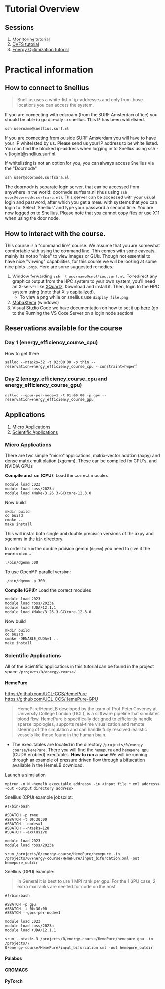 # Tutorial Overview

## Sessions
1. [Monitoring tutorial](monitoring/README.md)
2. [DVFS tutorial](dvfs/README.md)
3. [Energy Optimization tutorial](policies/README.md)

# Practical information
## How to connect to Snellius

>Snellius uses a white-list of ip-addresses and only from those locations you can access the system. 

If you are connecting with eduroam (from the SURF Amsterdam office) you should be able to go directly to snellius. This IP has been whitelisted. 
```
ssh username@snellius.surf.nl
```

If you are connecting from outside SURF Amsterdam you will have to have your IP whitelisted by us. Please send us your IP address to be white listed. 
You can find the blocked ip-address when logging in to Snellius using ssh -v [login]@snellius.surf.nl.

If whitelisting is not an option for you, you can always access Snellius via the "Doornode"
```
ssh user@doornode.surfsara.nl
```
The doornode is separate login server, that can be accessed from anywhere in the world: doornode.surfsara.nl (thus using `ssh user@doornode.surfsara.nl`). This server can be accessed with your usual login and password, after which you get a menu with systems that you can login to. Select 'Snellius' and type your password a second time. You are now logged on to Snellius. Please note that you cannot copy files or use X11 when using the door node.


## How to interact with the course.

This course is a "command line" course. We assume that you are somewhat comfortable with using the command line. This comes with some caveats, mainly its not so "nice" to view images or GUIs. Though not essential to have nice "viewing" capabilities, for this course we will be looking at some nice plots `.pngs`. Here are some suggested remedies.

1. Window forwarding `ssh -X username@snellius.surf.nl`. To redirect any graphics output from the HPC system to your own system, you'll need an X-server like [XQuartz](https://www.xquartz.org). Download and install it. Then, login to the HPC system using (note that X is capitalized). 
   - To view a png while on snellius use `display file.png`
2. [MobaXterm](https://mobaxterm.mobatek.net) (windows) 
3. Visual Studio Code we have documentation on how to set it up [here](https://servicedesk.surf.nl/wiki/display/WIKI/Visual+Studio+Code+for+remote+development) (go to the Running the VS Code Server on a login node section)


## Reservations available for the course

### Day 1 (energy_efficiency_course_cpu)

How to get there
```
salloc --ntasks=32 -t 02:00:00 -p thin --reservation=energy_efficiency_course_cpu --constraint=hwperf
```


### Day 2 (energy_efficiency_course_cpu and energy_efficiency_course_gpu)

```
salloc --gpus-per-node=1 -t 01:00:00 -p gpu --reservation=energy_efficiency_course_gpu 
```


## Applications

1. [Micro Applications](#micro-applications)
2. [Scientific Applications](#scientific-applications)


### Micro Applications
There are two simple "micro" applications, matrix-vector addtion (axpy) and dense matrix multiplation (xgemm). These can be compiled for CPU's, and NVIDIA GPUs.

**Compile and run (CPU):**
Load the correct modules
```
module load 2023 
module load foss/2023a
module load CMake/3.26.3-GCCcore-12.3.0
```
Now build
```
mkdir build
cd build
cmake ..
make install
```
This will install both single and double precision versions of the axpy and xgemms in the `bin` directory.

In order to run the double prcision gemm (`dgemm`) you need to give it the matrix size...
```
./bin/dgemm 300
```
To use OpenMP parallel version:
```
./bin/dgemm -p 300
```

**Compile (GPU):**
Load the correct modules
```
module load 2023 
module load foss/2023a
module load CUDA/12.1.1
module load CMake/3.26.3-GCCcore-12.3.0
```
Now build
```
mkdir build
cd build
cmake -DENABLE_CUDA=1 ..
make install
```


### Scientific Applications
All of the Scientific applications in this tutorial can be found in the project space `/projects/0/energy-course/`
#### HemePure
https://github.com/UCL-CCS/HemePure  
https://github.com/UCL-CCS/HemePure-GPU
> HemePure/HemeLB developed by the team of Prof Peter Coveney at University College London (UCL), is a software pipeline that simulates blood flow. HemePure is specifically designed to efficiently handle sparse topologies, supports real-time visualization and remote steering of the simulation and can handle fully resolved realistic vessels like those found in the human brain.

* The executables are located in the directory `/projects/0/energy-course/HemePure`. There you will find the `hemepure` and `hemepure_gpu` (CUDA enabled) exectubles.
**How to run a case**
We will be running through an example of pressure driven flow through a bifurcation available in the HemeLB download.

Launch a simulation
```
mpirun -n N <hemelb executable address> -in <input file *.xml address> -out <output directory address>
```

Snellius (CPU) example jobscript:
```
#!/bin/bash

#SBATCH -p rome
#SBATCH -t 00:30:00
#SBATCH --nodes=1
#SBATCH --ntasks=128
#SBATCH --exclusive

module load 2023
module load foss/2023a

srun /projects/0/energy-course/HemePure/hemepure -in /projects/0/energy-course/HemePure/input_bifurcation.xml -out hemepure_outdir
```
Snellius (GPU) example:
> In General it is best to use 1 MPI rank per gpu. For the 1 GPU case, 2 extra mpi ranks are needed for code on the host.
```
#!/bin/bash                                                                    

#SBATCH -p gpu                                                                 
#SBATCH -t 00:30:00                                                            
#SBATCH --gpus-per-node=1                                                      

module load 2023
module load foss/2023a
module load CUDA/12.1.1

srun --ntasks 3 /projects/0/energy-course/HemePure/hemepure_gpu -in /projects/\
0/energy-course/HemePure/input_bifurcation.xml -out hemepure_outdir
```

#### Palabos
#### GROMACS
#### PyTorch